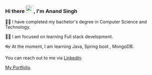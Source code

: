 ### Hi there <img src="https://media.giphy.com/media/hvRJCLFzcasrR4ia7z/giphy.gif" width="25px">, I'm Anand Singh

🐱‍🏍 I have completed my bachelor's degree in Computer Science and Technology.

👨‍💻 I am focused on learning Full stack development.

👓 At the moment, I am learning Java, Spring boot , MongoDB.

You can reach out to me via [LinkedIn](https://www.linkedin.com/in/anand-singh-tanwar-495a361b3/).

[My Portfolio](https://anandsinghtanwar.github.io/MyPortfolio/).
